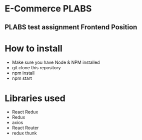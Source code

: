 # E-Commerce PLABS

## PLABS test assignment Frontend Position

# How to install

- Make sure you have Node & NPM installed
- git clone this repository
- npm install
- npm start

# Libraries used

- React Redux
- Redux
- axios
- React Router
- redux thunk

